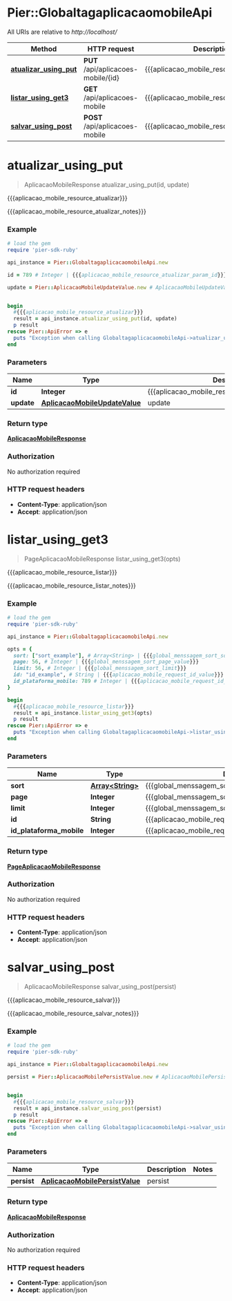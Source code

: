 # Pier::GlobaltagaplicacaomobileApi

All URIs are relative to *http://localhost/*

Method | HTTP request | Description
------------- | ------------- | -------------
[**atualizar_using_put**](GlobaltagaplicacaomobileApi.md#atualizar_using_put) | **PUT** /api/aplicacoes-mobile/{id} | {{{aplicacao_mobile_resource_atualizar}}}
[**listar_using_get3**](GlobaltagaplicacaomobileApi.md#listar_using_get3) | **GET** /api/aplicacoes-mobile | {{{aplicacao_mobile_resource_listar}}}
[**salvar_using_post**](GlobaltagaplicacaomobileApi.md#salvar_using_post) | **POST** /api/aplicacoes-mobile | {{{aplicacao_mobile_resource_salvar}}}


# **atualizar_using_put**
> AplicacaoMobileResponse atualizar_using_put(id, update)

{{{aplicacao_mobile_resource_atualizar}}}

{{{aplicacao_mobile_resource_atualizar_notes}}}

### Example
```ruby
# load the gem
require 'pier-sdk-ruby'

api_instance = Pier::GlobaltagaplicacaomobileApi.new

id = 789 # Integer | {{{aplicacao_mobile_resource_atualizar_param_id}}}

update = Pier::AplicacaoMobileUpdateValue.new # AplicacaoMobileUpdateValue | update


begin
  #{{{aplicacao_mobile_resource_atualizar}}}
  result = api_instance.atualizar_using_put(id, update)
  p result
rescue Pier::ApiError => e
  puts "Exception when calling GlobaltagaplicacaomobileApi->atualizar_using_put: #{e}"
end
```

### Parameters

Name | Type | Description  | Notes
------------- | ------------- | ------------- | -------------
 **id** | **Integer**| {{{aplicacao_mobile_resource_atualizar_param_id}}} | 
 **update** | [**AplicacaoMobileUpdateValue**](AplicacaoMobileUpdateValue.md)| update | 

### Return type

[**AplicacaoMobileResponse**](AplicacaoMobileResponse.md)

### Authorization

No authorization required

### HTTP request headers

 - **Content-Type**: application/json
 - **Accept**: application/json



# **listar_using_get3**
> PageAplicacaoMobileResponse listar_using_get3(opts)

{{{aplicacao_mobile_resource_listar}}}

{{{aplicacao_mobile_resource_listar_notes}}}

### Example
```ruby
# load the gem
require 'pier-sdk-ruby'

api_instance = Pier::GlobaltagaplicacaomobileApi.new

opts = { 
  sort: ["sort_example"], # Array<String> | {{{global_menssagem_sort_sort}}}
  page: 56, # Integer | {{{global_menssagem_sort_page_value}}}
  limit: 56, # Integer | {{{global_menssagem_sort_limit}}}
  id: "id_example", # String | {{{aplicacao_mobile_request_id_value}}}
  id_plataforma_mobile: 789 # Integer | {{{aplicacao_mobile_request_id_plataforma_mobile_value}}}
}

begin
  #{{{aplicacao_mobile_resource_listar}}}
  result = api_instance.listar_using_get3(opts)
  p result
rescue Pier::ApiError => e
  puts "Exception when calling GlobaltagaplicacaomobileApi->listar_using_get3: #{e}"
end
```

### Parameters

Name | Type | Description  | Notes
------------- | ------------- | ------------- | -------------
 **sort** | [**Array&lt;String&gt;**](String.md)| {{{global_menssagem_sort_sort}}} | [optional] 
 **page** | **Integer**| {{{global_menssagem_sort_page_value}}} | [optional] 
 **limit** | **Integer**| {{{global_menssagem_sort_limit}}} | [optional] 
 **id** | **String**| {{{aplicacao_mobile_request_id_value}}} | [optional] 
 **id_plataforma_mobile** | **Integer**| {{{aplicacao_mobile_request_id_plataforma_mobile_value}}} | [optional] 

### Return type

[**PageAplicacaoMobileResponse**](PageAplicacaoMobileResponse.md)

### Authorization

No authorization required

### HTTP request headers

 - **Content-Type**: application/json
 - **Accept**: application/json



# **salvar_using_post**
> AplicacaoMobileResponse salvar_using_post(persist)

{{{aplicacao_mobile_resource_salvar}}}

{{{aplicacao_mobile_resource_salvar_notes}}}

### Example
```ruby
# load the gem
require 'pier-sdk-ruby'

api_instance = Pier::GlobaltagaplicacaomobileApi.new

persist = Pier::AplicacaoMobilePersistValue.new # AplicacaoMobilePersistValue | persist


begin
  #{{{aplicacao_mobile_resource_salvar}}}
  result = api_instance.salvar_using_post(persist)
  p result
rescue Pier::ApiError => e
  puts "Exception when calling GlobaltagaplicacaomobileApi->salvar_using_post: #{e}"
end
```

### Parameters

Name | Type | Description  | Notes
------------- | ------------- | ------------- | -------------
 **persist** | [**AplicacaoMobilePersistValue**](AplicacaoMobilePersistValue.md)| persist | 

### Return type

[**AplicacaoMobileResponse**](AplicacaoMobileResponse.md)

### Authorization

No authorization required

### HTTP request headers

 - **Content-Type**: application/json
 - **Accept**: application/json



